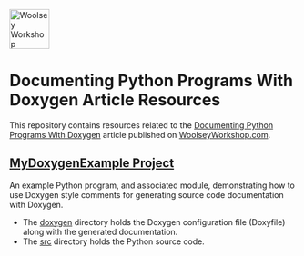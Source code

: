 <a href="https://www.woolseyworkshop.com"><img src="https://www.woolseyworkshop.com/wp-content/uploads/WWSLogoTitleLines.png" alt="Woolsey Workshop" height="70"></a>

# Documenting Python Programs With Doxygen Article Resources
This repository contains resources related to the [Documenting Python Programs With Doxygen](https://www.woolseyworkshop.com/2020/06/25/documenting-python-programs-with-doxygen/) article published on [WoolseyWorkshop.com](https://www.woolseyworkshop.com).

## [MyDoxygenExample Project](MyDoxygenExample)
An example Python program, and associated module, demonstrating how to use Doxygen style comments for generating source code documentation with Doxygen.
* The [doxygen](doxygen) directory holds the Doxygen configuration file (Doxyfile) along with the generated documentation.
* The [src](src) directory holds the Python source code.
